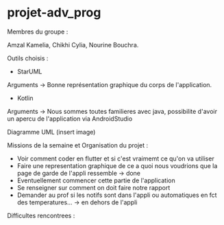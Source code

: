 # projet-adv_prog
Membres du groupe :

Amzal Kamelia, Chikhi Cylia, Nourine Bouchra.

Outils choisis : 

- StarUML 

Arguments -> Bonne représentation graphique du corps de l'application.

- Kotlin

Arguments -> Nous sommes toutes familieres avec java, possibilite d'avoir un apercu de l'application via AndroidStudio

Diagramme UML (insert image)

Missions de la semaine et Organisation du projet :

- Voir comment coder en flutter et si c'est vraimemt ce qu'on va utiliser
- Faire une representation graphique de ce a quoi nous voudrions que la page de garde de l'appli ressemble -> done
- Eventuellement commencer cette partie de l'application
- Se renseigner sur comment on doit faire notre rapport
- Demander au prof si les notifs sont dans l'appli ou automatiques en fct des temperatures... -> en dehors de l'appli

Difficultes rencontrees :

